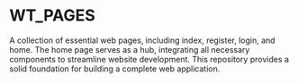 # WT_PAGES
A collection of essential web pages, including index, register, login, and home. The home page serves as a hub, integrating all necessary components to streamline website development. This repository provides a solid foundation for building a complete web application.

